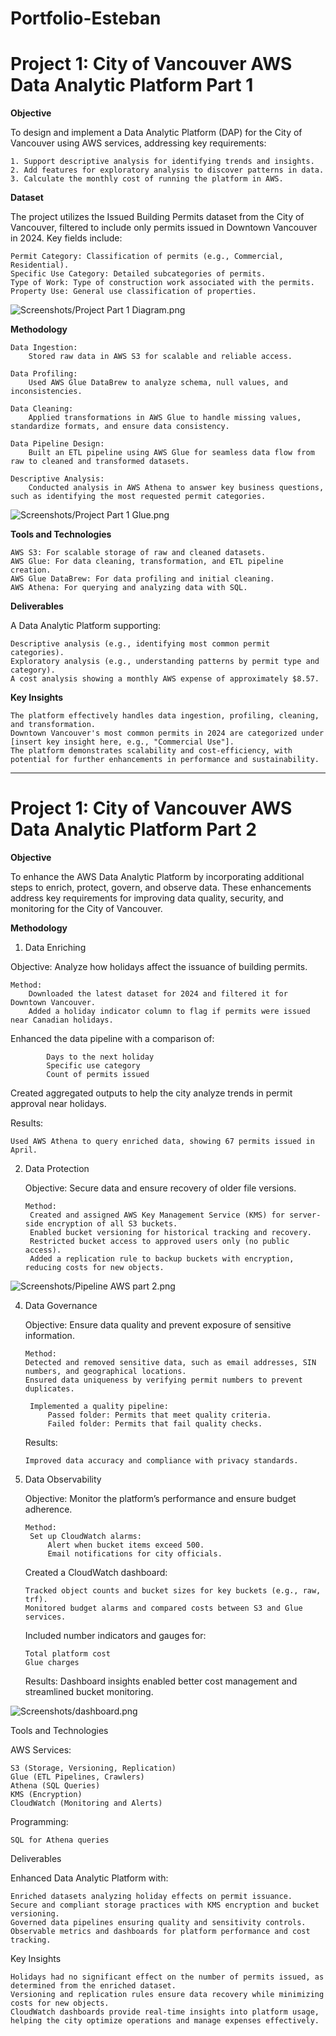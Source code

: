 # Portfolio-Esteban

# Project 1: City of Vancouver AWS Data Analytic Platform Part 1

**Objective**

To design and implement a Data Analytic Platform (DAP) for the City of Vancouver using AWS services, addressing key requirements:

    1. Support descriptive analysis for identifying trends and insights.
    2. Add features for exploratory analysis to discover patterns in data.
    3. Calculate the monthly cost of running the platform in AWS.

**Dataset**

The project utilizes the Issued Building Permits dataset from the City of Vancouver, filtered to include only permits issued in Downtown Vancouver in 2024. Key fields include:

    Permit Category: Classification of permits (e.g., Commercial, Residential).
    Specific Use Category: Detailed subcategories of permits.
    Type of Work: Type of construction work associated with the permits.
    Property Use: General use classification of properties.

![Screenshots/Project Part 1 Diagram.png](https://github.com/jrz0497/Portfolio-Esteban/blob/772fcc995fdacc7e0fead93de365a468d873dce0/Screenshots/Project%20Part%201%20Diagram.png)

**Methodology**

    Data Ingestion:
        Stored raw data in AWS S3 for scalable and reliable access.

    Data Profiling:
        Used AWS Glue DataBrew to analyze schema, null values, and inconsistencies.

    Data Cleaning:
        Applied transformations in AWS Glue to handle missing values, standardize formats, and ensure data consistency.

    Data Pipeline Design:
        Built an ETL pipeline using AWS Glue for seamless data flow from raw to cleaned and transformed datasets.

    Descriptive Analysis:
        Conducted analysis in AWS Athena to answer key business questions, such as identifying the most requested permit categories.

![Screenshots/Project Part 1 Glue.png](https://github.com/jrz0497/Portfolio-Esteban/blob/e5568bb1ff7f9ecb98880c0b033ff2d297a8ab43/Screenshots/Project%20Part%201%20Glue.png)

**Tools and Technologies**

    AWS S3: For scalable storage of raw and cleaned datasets.
    AWS Glue: For data cleaning, transformation, and ETL pipeline creation.
    AWS Glue DataBrew: For data profiling and initial cleaning.
    AWS Athena: For querying and analyzing data with SQL.

**Deliverables**

A Data Analytic Platform supporting:

    Descriptive analysis (e.g., identifying most common permit categories).
    Exploratory analysis (e.g., understanding patterns by permit type and category).
    A cost analysis showing a monthly AWS expense of approximately $8.57.

**Key Insights**

    The platform effectively handles data ingestion, profiling, cleaning, and transformation.
    Downtown Vancouver's most common permits in 2024 are categorized under [insert key insight here, e.g., "Commercial Use"].
    The platform demonstrates scalability and cost-efficiency, with potential for further enhancements in performance and sustainability.
---

# Project 1: City of Vancouver AWS Data Analytic Platform Part 2

**Objective**

To enhance the AWS Data Analytic Platform by incorporating additional steps to enrich, protect, govern, and observe data. These enhancements address key requirements for improving data quality, security, and monitoring for the City of Vancouver.

**Methodology**

1. Data Enriching

Objective: Analyze how holidays affect the issuance of building permits.
   
    Method:
        Downloaded the latest dataset for 2024 and filtered it for Downtown Vancouver.
        Added a holiday indicator column to flag if permits were issued near Canadian holidays.

Enhanced the data pipeline with a comparison of:

            Days to the next holiday
            Specific use category
            Count of permits issued
        
Created aggregated outputs to help the city analyze trends in permit approval near holidays.

Results:

    Used AWS Athena to query enriched data, showing 67 permits issued in April.

2. Data Protection

    Objective: Secure data and ensure recovery of older file versions.

       Method:
        Created and assigned AWS Key Management Service (KMS) for server-side encryption of all S3 buckets.
        Enabled bucket versioning for historical tracking and recovery.
        Restricted bucket access to approved users only (no public access).
        Added a replication rule to backup buckets with encryption, reducing costs for new objects.
![Screenshots/Pipeline AWS part 2.png](https://github.com/jrz0497/Portfolio-Esteban/blob/dd1be324e2487e8051b44c4fe0775055a8984b6f/Screenshots/Pipeline%20AWS%20part%202.png)

4. Data Governance

    Objective: Ensure data quality and prevent exposure of sensitive information.
   
       Method:
       Detected and removed sensitive data, such as email addresses, SIN numbers, and geographical locations.
       Ensured data uniqueness by verifying permit numbers to prevent duplicates.
   
        Implemented a quality pipeline:
            Passed folder: Permits that meet quality criteria.
            Failed folder: Permits that fail quality checks.
   
    Results:

       Improved data accuracy and compliance with privacy standards.

5. Data Observability

    Objective: Monitor the platform’s performance and ensure budget adherence.

       Method:
        Set up CloudWatch alarms:
            Alert when bucket items exceed 500.
            Email notifications for city officials.
   
   Created a CloudWatch dashboard:

       Tracked object counts and bucket sizes for key buckets (e.g., raw, trf).
       Monitored budget alarms and compared costs between S3 and Glue services.

   Included number indicators and gauges for:

       Total platform cost
       Glue charges
   
   Results:
   Dashboard insights enabled better cost management and streamlined bucket monitoring.

![Screenshots/dashboard.png](https://github.com/jrz0497/Portfolio-Esteban/blob/9cda9d9dfd30257b380d9797cd914cbb0c5d7ed7/Screenshots/dashboard.png)

Tools and Technologies

AWS Services:

    S3 (Storage, Versioning, Replication)
    Glue (ETL Pipelines, Crawlers)
    Athena (SQL Queries)
    KMS (Encryption)
    CloudWatch (Monitoring and Alerts)

Programming:

    SQL for Athena queries

Deliverables

Enhanced Data Analytic Platform with:

    Enriched datasets analyzing holiday effects on permit issuance.
    Secure and compliant storage practices with KMS encryption and bucket versioning.
    Governed data pipelines ensuring quality and sensitivity controls.
    Observable metrics and dashboards for platform performance and cost tracking.

Key Insights

    Holidays had no significant effect on the number of permits issued, as determined from the enriched dataset.
    Versioning and replication rules ensure data recovery while minimizing costs for new objects.
    CloudWatch dashboards provide real-time insights into platform usage, helping the city optimize operations and manage expenses effectively.

